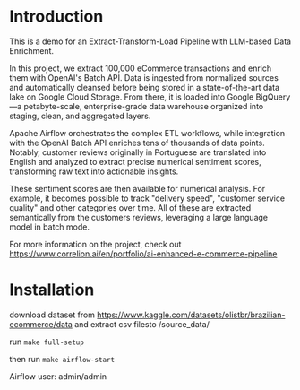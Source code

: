 # Introduction
This is a demo for an Extract-Transform-Load Pipeline with LLM-based Data Enrichment. 

In this project, we extract 100,000 eCommerce transactions and enrich them with OpenAI's Batch API. Data is ingested from normalized sources and automatically cleansed before being stored in a state-of-the-art data lake on Google Cloud Storage. From there, it is loaded into Google BigQuery—a petabyte-scale, enterprise-grade data warehouse organized into staging, clean, and aggregated layers. 

Apache Airflow orchestrates the complex ETL workflows, while integration with the OpenAI Batch API enriches tens of thousands of data points. Notably, customer reviews originally in Portuguese are translated into English and analyzed to extract precise numerical sentiment scores, transforming raw text into actionable insights.

These sentiment scores are then available for numerical analysis. For example, it becomes possible to track "delivery speed", "customer service quality" and other categories over time. All of these are extracted semantically from the customers reviews, leveraging a large language model in batch mode. 

For more information on the project, check out https://www.correlion.ai/en/portfolio/ai-enhanced-e-commerce-pipeline

# Installation
download dataset from https://www.kaggle.com/datasets/olistbr/brazilian-ecommerce/data and extract csv filesto /source_data/ 

run ```make full-setup```

then run ```make airflow-start```

Airflow user: admin/admin